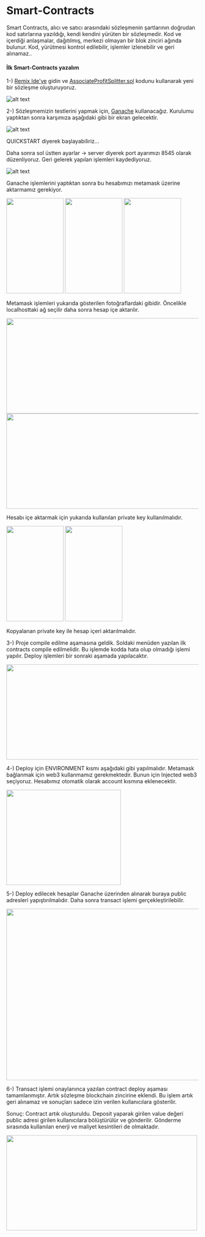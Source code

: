 # Smart-Contracts
Smart Contracts, alıcı ve satıcı arasındaki sözleşmenin şartlarının doğrudan kod satırlarına yazıldığı, kendi kendini yürüten bir sözleşmedir. Kod ve içerdiği anlaşmalar, dağıtılmış, merkezi olmayan bir blok zinciri ağında bulunur. Kod, yürütmesi kontrol edilebilir, işlemler izlenebilir ve geri alınamaz..

#### İlk Smart-Contracts yazalım

1-) [Remix Ide'ye](https://remix.ethereum.org/) gidin ve [AssociateProfitSplitter.sol](https://github.com/Corey-Recai/smart-contracts-with-solidity-homework/blob/master/AssociateProfitSplitter.sol) kodunu kullanarak yeni bir sözleşme oluşturuyoruz.

![alt text](/assets/1.png "1. adım")

2-) Sözleşmemizin testlerini yapmak için, [Ganache](https://www.trufflesuite.com/ganache) kullanacağız. Kurulumu yaptıktan sonra karşımıza aşağıdaki gibi bir ekran gelecektir.

![alt text](/assets/2.png "Ganache açılış ekranı")

QUICKSTART diyerek başlayabiliriz...

Daha sonra sol üstten ayarlar -> server diyerek port ayarımızı 8545 olarak düzenliyoruz. Geri gelerek yapılan işlemleri kaydediyoruz. 

![alt text](/assets/3.png "Port değiştirme")

Ganache işlemlerini yaptıktan sonra bu hesabımızı metamask üzerine aktarmamız gerekiyor.

<img src="/assets/4.png" width="150" height="250">
<img src="/assets/5.png" width="150" height="250">
<img src="/assets/6.png" width="150" height="250"> 

Metamask işlemleri yukarıda gösterilen fotoğraflardaki gibidir. Öncelikle localhosttaki ağ seçilir daha sonra hesap içe aktarılır.

<img src="/assets/7.png" width="600" height="250">
<img src="/assets/8.png" width="600" height="250">

Hesabı içe aktarmak için yukarıda kullanılan private key kullanılmalıdır.

<img src="/assets/9.png" width="150" height="250">
<img src="/assets/10.png" width="150" height="250">

Kopyalanan private key ile hesap içeri aktarılmalıdır.

3-) Proje compile edilme aşamasına geldik. Soldaki menüden yazılan ilk contracts compile edilmelidir. Bu işlemde kodda hata olup olmadığı işlemi yapılır. Deploy işlemleri bir sonraki aşamada yapılacaktır.

<img src="/assets/11.png" width="600" height="250">

4-) Deploy için ENVIRONMENT kısmı aşağıdaki gibi yapılmalıdır. Metamask bağlanmak için web3 kullanmamız gerekmektedir. Bunun için Injected web3 seçiyoruz. Hesabımız otomatik olarak account kısmına eklenecektir.


<img src="/assets/12.png" width="300" height="250">


5-) Deploy edilecek hesaplar Ganache üzerinden alınarak buraya public adresleri yapıştırılmalıdır. Daha sonra transact işlemi gerçekleştirilebilir.

<img src="/assets/13.png" width="800" height="450">

6-) Transact işlemi onaylanınca yazılan contract deploy aşaması tamamlanmıştır. Artık sözleşme blockchain zincirine eklendi. Bu işlem artık geri alınamaz ve sonuçları sadece izin verilen kullanıcılara gösterilir.

Sonuç: Contract artık oluşturuldu. Deposit yaparak girilen value değeri public adresi girilen kullanıcılara bölüştürülür ve gönderilir. Gönderme sırasında kullanılan enerji ve maliyet kesintileri de olmaktadır.

<img src="/assets/15.png" width="500" height="250">
